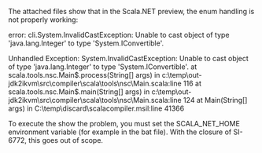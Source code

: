 The attached files show that in the Scala.NET preview, the enum handling is not properly working:

error: cli.System.InvalidCastException: Unable to cast object of type 'java.lang.Integer' to type 'System.IConvertible'.


Unhandled Exception: System.InvalidCastException: Unable to cast object of type
'java.lang.Integer' to type 'System.IConvertible'.
   at scala.tools.nsc.Main$.process(String[] args) in c:\temp\out-jdk2ikvm\src\compiler\scala\tools\nsc\Main.scala:line 116
   at scala.tools.nsc.Main$.main(String[] args) in c:\temp\out-jdk2ikvm\src\compiler\scala\tools\nsc\Main.scala:line 124
   at Main(String[] args) in C:\temp\discard\scalacompiler.msil:line 41366

To execute the show the problem, you must set the SCALA_NET_HOME environment variable (for example in the bat file).
With the closure of SI-6772, this goes out of scope.
